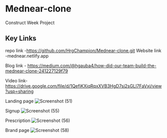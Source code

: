 # Mednear-clone
Construct Week Project 

## Key Links
repo link -https://github.com/HrgChampion/Mednear-clone.git
Website link -mednear.netlify.app

Blog link - https://medium.com/@hgauba4/how-did-our-team-build-the-mednear-clone-241227129f79

Video link-https://drive.google.com/file/d/1QefiKXiqRqxXVB3HgD7sj2sGLI7FaVxj/view?usp=sharing

Landing page
![Screenshot (51)](https://user-images.githubusercontent.com/92039719/146751882-74b2fdc8-924f-4b46-9246-5b034e587c5f.png)

Signup
![Screenshot (55)](https://user-images.githubusercontent.com/92039719/146752192-70f837c4-3d45-46ab-8476-60f82ec1545e.png)

Prescription
![Screenshot (56)](https://user-images.githubusercontent.com/92039719/146752273-58ab1b63-8892-418a-a7ba-3a0c2fe6da6c.png)

Brand page
![Screenshot (58)](https://user-images.githubusercontent.com/92039719/146752317-3eeb3938-2ce0-415c-8ebc-52a9e51e0871.png)


